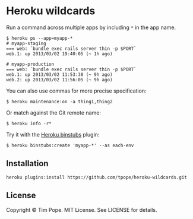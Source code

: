 # Heroku wildcards

Run a command across multiple apps by including `*` in the app name.

    $ heroku ps --app=myapp-*
    # myapp-staging
    === web: `bundle exec rails server thin -p $PORT`
    web.1: up 2013/03/02 19:40:05 (~ 1h ago)

    # myapp-production
    === web: `bundle exec rails server thin -p $PORT`
    web.1: up 2013/03/02 11:53:30 (~ 9h ago)
    web.2: up 2013/03/02 11:56:05 (~ 9h ago)

You can also use commas for more precise specification:

    $ heroku maintenance:on -a thing1,thing2

Or match against the Git remote name:

    $ heroku info -r*

Try it with the [Heroku binstubs](https://github.com/tpope/heroku-binstubs)
plugin:

    $ heroku binstubs:create 'myapp-*' --as each-env

## Installation

    heroku plugins:install https://github.com/tpope/heroku-wildcards.git

## License

Copyright © Tim Pope.  MIT License.  See LICENSE for details.
